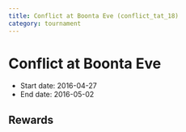 ```yaml
---
title: Conflict at Boonta Eve (conflict_tat_18)
category: tournament
---
```

# Conflict at Boonta Eve

  * Start date: 2016-04-27
  * End date: 2016-05-02

## Rewards

